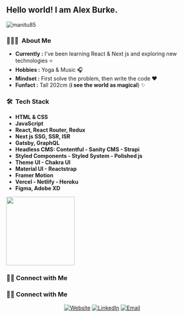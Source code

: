 <h2> Hello world! I am Alex Burke.</h2>

<img src="https://komarev.com/ghpvc/?username=manitu85&color=orange" alt="manitu85" />

<h3> 👨🏻‍💻 &nbsp;About Me </h3>

-  **Currently :** I've been learning React & Next js and exploring new technologies :star:
-  **Hobbies :** Yoga & Music :headphones:
-  **Mindset :** First solve the problem, then write the code :heart: 
-  **Funfact :** Tall 202cm (**i see the world as magical**) :sparkles: 

<h3> 🛠 &nbsp;Tech Stack</h4>

- **HTML & CSS**
- **JavaScript**
- **React, React Router, Redux**
- **Next js SSG, SSR, ISR**
- **Gatsby, GraphQL**
- **Headless CMS: Contentful - Sanity CMS - Strapi**
- **Styled Components - Styled System - Polished js**
- **Theme UI - Chakra UI**
- **Material UI - Reactstrap**
- **Framer Motion**
- **Vercel - Netlify - Heroku**
- **Figma, Adobe XD**

<a href="https://github.com/AVS1508">
  <img height="180em" src="https://github-readme-stats.vercel.app/api?username=manitu85&show_icons=true" />
</a>

<h3> 🤝🏻 Connect with Me </h3>
<h3> 🤝🏻 Connect with Me </h3>

<p align="center">
<a href="https://www.yoursite.vercel.app" target="_blank"><img alt="Website" src="https://img.shields.io/badge/Website-www.yoursite.vercel.app-blue?style=flat&logo=google-chrome"></a>
<a href="https://www.linkedin.com/in/aleksandarburic85/" target="_blank"><img alt="LinkedIn" src="https://img.shields.io/badge/LinkedIn-@aleksandarburic85-blue?style=flat&logo=linkedin"></a>
<a href="mailto:yourmail@gmail.com"><img alt="Email" src="https://img.shields.io/badge/Email-yourmail@gmail.com-blue?style=flat&logo=gmail"></a>
</p>



